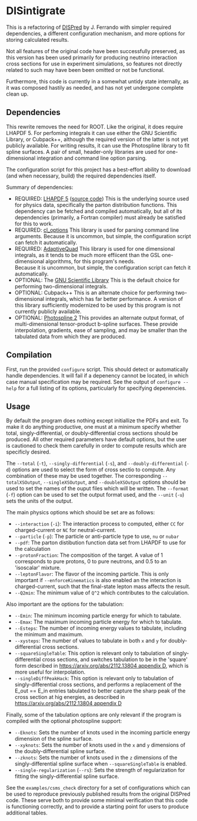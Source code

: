 # DISintigrate

This is a refactoring of [DISPred](https://dispred.hepforge.org) by J. Ferrando with simpler 
required dependencies, a different configuration mechanism, and more options for storing 
calculated results.

Not all features of the original code have been successfully preserved, as this version has been
used primarily for producing neutrino interaction cross sections for use in experiment simulations,
so features not directly related to such may have been been omitted or not be functional.

Furthermore, this code is currently in a somewhat untidy state internally, as it was composed
hastily as needed, and has not yet undergone complete clean up. 

## Dependencies

This rewrite removes the need for ROOT. Like the original, it does require LHAPDF 5. For 
perfoming integrals it can use either the GNU Scientific Library, or Cubpack++, although the
required version of the latter is not yet publicly available. For writing results, it can use the
Photospline library to fit spline surfaces. A pair of small, header-only libraries are used for
one-dimensional integration and command line option parsing.

The configuration script for this project has a best-effort ability to download (and when
necessary, build) the required dependencies itself. 

Summary of dependencies:

- REQUIRED: [LHAPDF 5](https://lhapdf.hepforge.org/lhapdf5/)
  ([source code](https://lhapdf.hepforge.org/downloads?f=old/lhapdf-5.9.1.tar.gz))
  This is the underlying source used for physics data, specifically the parton distribution functions. 
  This dependency can be fetched and compiled automatically, but all of its dependencies
  (primarily, a Fortran compiler) must already be satisfied for this to work.  
- REQUIRED: [cl_options](https://github.com/cnweaver/cl_options)
  This library is used for parsing command line arguments. 
  Because it is uncommon, but simple, the configuration script can fetch it automatically. 
- REQUIRED: [AdaptiveQuad](https://github.com/cnweaver/AdaptiveQuad)
  This library is used for one dimensional integrals, as it tends to be much more effiicent than the
  GSL one-dimensional algorithms, for this program's needs.  
  Because it is uncommon, but simple, the configuration script can fetch it automatically. 
- OPTIONAL: The [GNU Scientific Library](https://www.gnu.org/software/gsl/)
  This is the default choice for performing two-dimensional integrals. 
- OPTIONAL: Cubpack++ 
  This is an alternate choice for performing two-dimensional integrals, which has far better performance. 
  A version of this library sufficiently modernized to be used by this program is not currently publicly available.
- OPTIONAL: [Photospline 2](https://github.com/icecube/photospline)
  This provides an alternate output format, of multi-dimensional tensor-product b-spline surfaces. 
  These provide interpolation, gradients, ease of sampling, and may be smaller than the tabulated data from which they are produced.  

## Compilation

First, run the provided `configure` script. This should detect or automatically handle dependencies. 
It will fail if a depenency cannot be located, in which case manual specification may be required. 
See the output of `configure --help` for a full listing of its options, particularly for specifying 
depenencies. 

## Usage

By default the program does nothing except initiallize the PDFs and exit. To make it do anything 
productive, one must at a minimum specify whether total, singly-differential, or doubly-differential
cross sections should be produced. All other required parameters have default options, but the 
user is cautioned to check them carefully in order to compute results which are specificly desired.

The `--total` (`-t`), `--singly-differential` (`-s`), and `--doubly-differential` (`-d`)
options are used to select the form of cross sectio to compute. Any combination of these may be
used together. The corresponding `--totalXSOutput`, `--singleXSOutput`, and
`--doubleXSOutput` options should be used to set the names of the ouput files which will be
written. The `--format` (`-f`) option can be used to set the output format used, and the
`--unit` (`-u`) sets the units of the output. 

The main physics options which should be set are as follows:

- `--interaction` (`-i`): The interaction process to computed, either `CC` for charged-current or `NC` for neutral-current. 
- `--particle` (`-p`): The particle or anti-particle type to use, `nu` or `nubar`
- `--pdf`: The parton distibution function data set from LHAPDF to use for the calculation
- `--protonFraction`: The composition of the target. A value of 1 corresponds to pure protons, 0 to pure neutrons, and 0.5 to an 'isoscalar' mixture. 
- `--leptonFlavor`: The flavor of the incoming particle. This is only important if `--enforceKinematics` is also enabled an the interaction is charged-current, such that the final-state lepton mass affects the result.
- `--Q2min`: The minimum value of `Q^2` which contributes to the calculation. 

Also important are the options for the tabulation:

- `--Emin`: The minimum incoming particle energy for which to tabulate.
- `--Emax`: The maximum incoming particle energy for which to tabulate.
- `--Esteps`: The number of incoming energy values to tabulate, including the minimum and maximum. 
- `--xysteps`: The number of values to tabulate in both `x` and `y` for doubly-differential cross sections.
- `--squareSingleTable`: This option is relevant only to tabulation of singly-differential cross sections, 
  and switches tabulation to be in the 'square' form described in 
  [https://arxiv.org/abs/2112.13804 appendix D](https://arxiv.org/abs/2112.13804), which is more
  useful for interpolation.
- `--singleDiffPeakHack`: This option is relevant only to tabulation of singly-differential cross sections,
  and performs a replacement of the E_out == E_in entries tabulated to better capture the sharp 
  peak of the cross section at hig energies, as described in 
  [https://arxiv.org/abs/2112.13804 appendix D](https://arxiv.org/abs/2112.13804)

Finally, some of the tabulation options are only relevant if the program is compiled with the optional photospline support:

- `--Eknots`: Sets the number of knots used in the incoming particle energy dimension of the spline surface. 
- `--xyknots`: Sets the number of knots used in the `x` and `y` dimensions of the doubly-differential spline surface. 
- `--zknots`: Sets the number of knots used in the `z` dimensions of the singly-differential spline surface when `--squareSingleTable` is enabled. 
- `--single-regularization` (`--rs`): Sets the strength of regularization for fitting the singly-differential spline surface. 

See the `examples/csms_check` directory for a set of configurations which can be used to
reproduce previously published results from the original DISPred code. These serve both to
provide some minimal verification that this code is functioning correctly, and to provide a starting
point for users to produce additional tables. 
